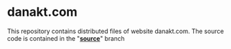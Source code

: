 # danakt.com

This repository contains distributed files of website danakt.com. The source code is contained in the "**[source](https://github.com/danakt/danakt.github.io/tree/source)**" branch

